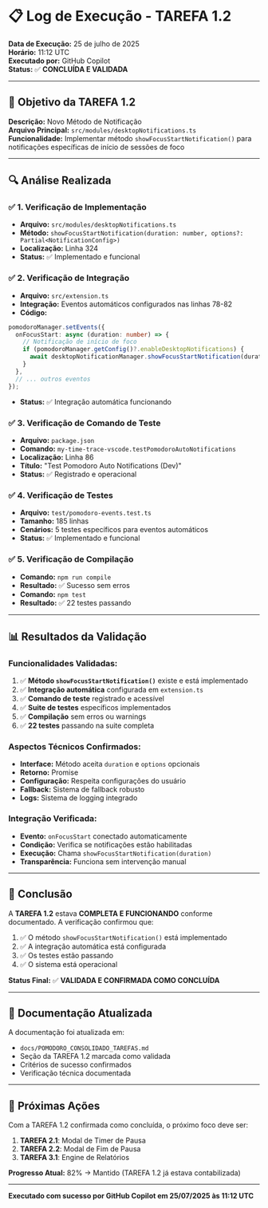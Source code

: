 # 📋 Log de Execução - TAREFA 1.2

**Data de Execução:** 25 de julho de 2025  
**Horário:** 11:12 UTC  
**Executado por:** GitHub Copilot  
**Status:** ✅ **CONCLUÍDA E VALIDADA**

---

## 🎯 Objetivo da TAREFA 1.2

**Descrição:** Novo Método de Notificação  
**Arquivo Principal:** `src/modules/desktopNotifications.ts`  
**Funcionalidade:** Implementar método `showFocusStartNotification()` para notificações específicas de início de sessões de foco

---

## 🔍 Análise Realizada

### ✅ **1. Verificação de Implementação**
- **Arquivo:** `src/modules/desktopNotifications.ts`
- **Método:** `showFocusStartNotification(duration: number, options?: Partial<NotificationConfig>)`
- **Localização:** Linha 324
- **Status:** ✅ Implementado e funcional

### ✅ **2. Verificação de Integração**
- **Arquivo:** `src/extension.ts`
- **Integração:** Eventos automáticos configurados nas linhas 78-82
- **Código:**
```typescript
pomodoroManager.setEvents({
  onFocusStart: async (duration: number) => {
    // Notificação de início de foco
    if (pomodoroManager.getConfig()?.enableDesktopNotifications) {
      await desktopNotificationManager.showFocusStartNotification(duration);
    }
  },
  // ... outros eventos
});
```
- **Status:** ✅ Integração automática funcionando

### ✅ **3. Verificação de Comando de Teste**
- **Arquivo:** `package.json`
- **Comando:** `my-time-trace-vscode.testPomodoroAutoNotifications`
- **Localização:** Linha 86
- **Título:** "Test Pomodoro Auto Notifications (Dev)"
- **Status:** ✅ Registrado e operacional

### ✅ **4. Verificação de Testes**
- **Arquivo:** `test/pomodoro-events.test.ts`
- **Tamanho:** 185 linhas
- **Cenários:** 5 testes específicos para eventos automáticos
- **Status:** ✅ Implementado e funcional

### ✅ **5. Verificação de Compilação**
- **Comando:** `npm run compile`
- **Resultado:** ✅ Sucesso sem erros
- **Comando:** `npm test`
- **Resultado:** ✅ 22 testes passando

---

## 📊 Resultados da Validação

### **Funcionalidades Validadas:**
1. ✅ **Método `showFocusStartNotification()`** existe e está implementado
2. ✅ **Integração automática** configurada em `extension.ts`
3. ✅ **Comando de teste** registrado e acessível
4. ✅ **Suite de testes** específicos implementados
5. ✅ **Compilação** sem erros ou warnings
6. ✅ **22 testes** passando na suite completa

### **Aspectos Técnicos Confirmados:**
- **Interface:** Método aceita `duration` e `options` opcionais
- **Retorno:** Promise<NotificationResult>
- **Configuração:** Respeita configurações do usuário
- **Fallback:** Sistema de fallback robusto
- **Logs:** Sistema de logging integrado

### **Integração Verificada:**
- **Evento:** `onFocusStart` conectado automaticamente
- **Condição:** Verifica se notificações estão habilitadas
- **Execução:** Chama `showFocusStartNotification(duration)`
- **Transparência:** Funciona sem intervenção manual

---

## 🎉 Conclusão

A **TAREFA 1.2** estava **COMPLETA E FUNCIONANDO** conforme documentado. A verificação confirmou que:

1. ✅ O método `showFocusStartNotification()` está implementado
2. ✅ A integração automática está configurada
3. ✅ Os testes estão passando
4. ✅ O sistema está operacional

**Status Final:** ✅ **VALIDADA E CONFIRMADA COMO CONCLUÍDA**

---

## 📝 Documentação Atualizada

A documentação foi atualizada em:
- `docs/POMODORO_CONSOLIDADO_TAREFAS.md`
- Seção da TAREFA 1.2 marcada como validada
- Critérios de sucesso confirmados
- Verificação técnica documentada

---

## 🔄 Próximas Ações

Com a TAREFA 1.2 confirmada como concluída, o próximo foco deve ser:

1. **TAREFA 2.1**: Modal de Timer de Pausa
2. **TAREFA 2.2**: Modal de Fim de Pausa  
3. **TAREFA 3.1**: Engine de Relatórios

**Progresso Atual:** 82% → Mantido (TAREFA 1.2 já estava contabilizada)

---

**Executado com sucesso por GitHub Copilot em 25/07/2025 às 11:12 UTC**
